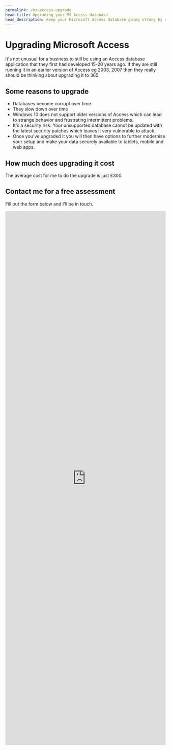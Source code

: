 ```yaml
---
permalink: /ms-access-upgrade
head-title: Upgrading your MS Access database
head_description: Keep your Microsoft Access database going strong by upgrading it to the latest version.
---
```


# Upgrading Microsoft Access

It's not unusual for a business to still be using an Access database application that they first had developed 15-20 years ago. If they are still running it in an earlier version of Access eg 2003, 2007 then they really should be thinking about upgrading it to 365.

## Some reasons to upgrade

- Databases become corrupt over time
- They slow down over time
- Windows 10 does not support older versions of Access which can lead to strange behavior and frustrating intermittent problems.
- It's a security risk. Your unsupported database cannot be updated with the latest security patches which leaves it very vulnerable to attack.  
- Once you've upgraded it you will then have options to further modernise your setup and make your data securely available to tablets, mobile and web apps.

## How much does upgrading it cost

The average cost for me to do the upgrade is just £300.

## Contact me for a free assessment

Fill out the form below and I'll be in touch.

<iframe src="https://docs.google.com/forms/d/e/1FAIpQLSfi7KEoN-CO4_nB_DrI6EC35gUqCtctWBXNYAeWJxirfITzcA/viewform?embedded=true" width="100%" height="1671" frameborder="0" marginheight="0" marginwidth="0" style="margin: 0 auto;">Loading…</iframe>


